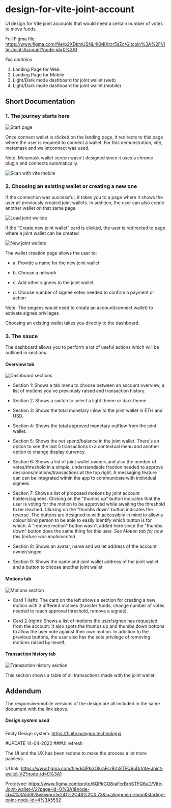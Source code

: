 # design-for-vite-joint-account
UI design for Vite joint accounts that would need a certain number of votes to move funds. 

Full Figma file.
https://www.figma.com/file/p2XDkmUSNL4KMIXrcr5sZc/Gitcoin%3A%2FVite-Joint-Account?node-id=0%3A1

*File contains*
1. Landing Page for Web
2. Landing Page for Mobile
3. Light/Dark mode dashboard for joint wallet (web)
4. Light/Dark mode dashboard for joint wallet (mobile)


## Short Documentation
### 1. The journey starts here

![Start page](vite-joint-wallet-dashboard-images/start-page.PNG)

Once connect wallet is clicked on the landing page, it redirects to this page where the user is required to connect a wallet. For this demonstration, vite, metamask and walletconnect was used.

Note: Metamask wallet screen wasn't designed since it uses a chrome plugin and connects automatically.

![Scan with vite mobile](/vite-joint-wallet-dashboard-images/scan-with-vite-mobile-app.PNG)

### 2. Choosing an existing wallet or creating a new one
If the connection was successful, it takes you to a page where it shows the user all previously created joint wallets. In addition, the user can also create another wallet on that same page.

![Load joint wallets](/vite-joint-wallet-dashboard-images/load-joint-wallets.PNG)


If the "Create new joint wallet" card is clicked, the user is redirected to page where a joint wallet can be created

![New joint wallets](vite-joint-wallet-dashboard-images/new-joint-wallet.PNG)

The wallet creation page allows the user to:


- a. Provide a name for the new joint wallet

- b. Choose a network

- c. Add other signees to the joint wallet

- d. Choose number of signee votes needed to confirm a payment or action


Note: The singees would need to create an account(connect wallet) to activate signee privileges

Choosing an existing wallet takes you directly to the dashboard.

### 3. The sauce
The dashboard allows you to perform a lot of useful actions which will be outlined in sections.

#### Overview tab

![Dashboard sections](/vite-joint-wallet-dashboard-images/dashboard-sections.PNG)

- Section 1: Shows a tab menu to choose between an account overview, a list of motions you've previously raised and transaction history.

- Section 2: Shows a switch to select a light theme or dark theme.

- Section 3: Shows the total monetary inlow to the joint wallet in ETH and USD.

- Section 4: Shows the total approved monetary outflow from the joint wallet.

- Section 5: Shows the net spend/balance in the joint wallet. There's an option to see the last 5 transactions in a contextual menu and another option to change display currency.

- Section 6: Shows a list of joint wallet owners and also the number of votes/threshold in a simple, understandable fraction needed to approve desicions/motions/transactions at the top right. A messaging feature can can be integrated within the app to communicate with individual signees.

- Seciton 7: Shows a list of proposed motions by joint account holders/signees. Clicking on the "thumbs up" button indicates that the user is voting for the motion to be approved while awaiting the threshold to be reached. Clicking on the "thumbs down" button indicates the reverse. The buttons are designed to with accessibily in mind to allow a colour blind person to be able to easily identify which button is for which. A "remove motion" button wasn't added here since the "thumbs down" button does the same thing for this user. *See Motion tab for how this feature was implemented*

- Section 8: Shows an avatar, name and wallet address of the account owner/singee 

- Section 9: Shows the name and joint wallet address of the joint wallet and a button to choose another joint wallet 

#### Motions tab

![Motions section](/vite-joint-wallet-dashboard-images/motion-section.PNG)

- Card 1 (left): The card on the left shows a section for creating a new motion with 3 different motives (transfer funds, change number of votes needed to reach approval threshold, remove a signee).

- Card 2 (right): Shows a list of motions the user/signee has requested from the account. It also spots the thumbs up and thumbs down bottons to allow the user vote against their own motion. In addition to the previous buttons, the user also has the sole privilege of removing motions raised by iteself.

#### Transaction history tab
![Transaction history section](/vite-joint-wallet-dashboard-images/transaction-history.PNG)

This section shows a table of all transactions made with the joint wallet.



## Addendum
The responsive/mobile versions of the design are all included in the same document with the link above. 



##### Design system used
Finity Design system: https://finity.polygon.technology/

#UPDATE 14-04-2022
###UI refresh

The UI and the UX has been redone to make the process a lot more painless.

UI link: https://www.figma.com/file/6QPkGO8raFcrBrhSTFQ6uD/Vite-Joint-wallet-V2?node-id=0%3A1

Prototype: https://www.figma.com/proto/6QPkGO8raFcrBrhSTFQ6uD/Vite-Joint-wallet-V2?page-id=0%3A1&node-id=4%3A5592&viewport=241%2C48%2C0.73&scaling=min-zoom&starting-point-node-id=4%3A5592
